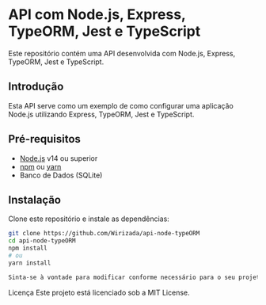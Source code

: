# API com Node.js, Express, TypeORM, Jest e TypeScript

Este repositório contém uma API desenvolvida com Node.js, Express, TypeORM, Jest e TypeScript.

## Introdução

Esta API serve como um exemplo de como configurar uma aplicação Node.js utilizando Express, TypeORM, Jest e TypeScript.

## Pré-requisitos

- [Node.js](https://nodejs.org/) v14 ou superior
- [npm](https://www.npmjs.com/) ou [yarn](https://yarnpkg.com/)
- Banco de Dados (SQLite) 

## Instalação

Clone este repositório e instale as dependências:

```bash
git clone https://github.com/Wirizada/api-node-typeORM
cd api-node-typeORM
npm install
# ou
yarn install

Sinta-se à vontade para modificar conforme necessário para o seu projeto específico.
```
Licença
Este projeto está licenciado sob a MIT License.
